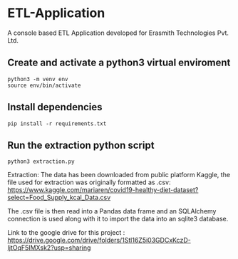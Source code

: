 # ETL-Application
A console based ETL Application developed for Erasmith Technologies Pvt. Ltd. 

## Create and activate a python3 virtual enviroment
```
python3 -m venv env
source env/bin/activate
```

## Install dependencies 
```pip install -r requirements.txt```

## Run the extraction python script
```python3 extraction.py```


Extraction: The data has been downloaded from public platform Kaggle, the file used for extraction was originally formatted as .csv:
https://www.kaggle.com/mariaren/covid19-healthy-diet-dataset?select=Food_Supply_kcal_Data.csv

The .csv file is then read into a Pandas data frame and an SQLAlchemy connection is used along with it to import the data into an sqlite3 database.

Link to the google drive for this project : https://drive.google.com/drive/folders/1Stl16Z5i03GDCxKczD-IjtOqF5IMXsk2?usp=sharing
